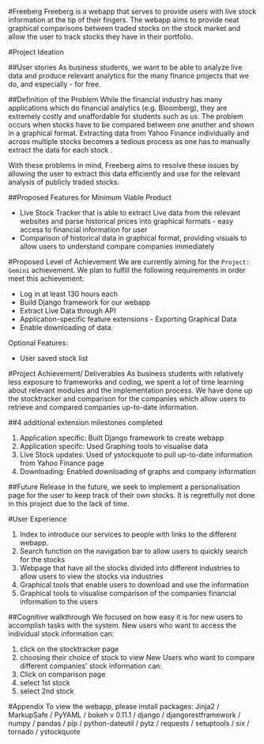 #Freeberg
Freeberg is a webapp that serves to provide users with live stock information at the tip of their fingers. The webapp aims to provide neat graphical comparisons between traded stocks on the stock market and allow the user to track stocks they have in their portfolio.


#Project Ideation 

##User stories
As business students, we want to be able to analyze live data and produce relevant analytics for the many finance projects that we do, and especially - for free.

##Definition of the Problem
While the financial industry has many applications which do financial analytics (e.g. Bloomberg), they are extremely costly and unaffordable for students such as us. The problem occurs when stocks have to be compared between one another and shown in a graphical format. Extracting data from Yahoo Finance individually and across multiple stocks becomes a tedious process as one has to manually extract the data for each stock . 

With these problems in mind, Freeberg aims to resolve these issues by allowing the user to extract this data efficiently and use for the relevant analysis of publicly traded stocks.

##Proposed Features for Minimum Viable Product
* Live Stock Tracker that is able to extract Live data from the relevant websites and parse historical prices into graphical formats - easy access to financial information for user
* Comparison of historical data in graphical format, providing visuals to allow users to understand compare companies immediately

#Proposed Level of Achievement
We are currently aiming for the `Project: Gemini` achievement. We plan to fulfill the following requirements in order meet this achievement:

* Log in at least 130 hours each
* Build Django framework for our webapp
* Extract Live Data through API
* Application-specific feature extensions - Exporting Graphical Data
* Enable downloading of data. 

Optional Features:
* User saved stock list

#Project Achievement/ Deliverables
As business students with relatively less exposure to frameworks and coding, we spent a lot of time learning about relevant modules and the implementation process. We have done up the stocktracker and comparison for the companies which allow users to retrieve and compared companies up-to-date information.

##4 additional extension milestones completed 
1.	Application specific: Built Django framework to create webapp 
2.	Application specifc: Used Graphing tools to visualise data
3.	Live Stock updates: Used of ystockquote to pull up-to-date information from Yahoo Finance page
4.	Downloading: Enabled downloading of graphs and company information 

##Future Release 
In the future, we seek to implement a personalisation page for the user to keep track of their own stocks. It is regretfully not done in this project due to the lack of time. 

#User Experience 
1. Index  to introduce our services to people with links to the different webapp.
2. Search function on the navigation bar to allow users to quickly search for the stocks
3. Webpage that have all the stocks divided into different industries to allow users to view the stocks via industries
4. Graphical tools that enable users to download and use the information
5. Graphical tools to visualise comparison of the companies financial information to the users

##Cognitive walkthrough
We focused on how easy it is for new users to accomplish tasks with the system.
New users who want to access the individual stock information can: 
1. click on the stocktracker page
2. choosing their choice of stock to view
New Users who want to compare different companies' stock information  can:  
1. Click on comparison page 
2. select 1st stock 
3. select 2nd stock

#Appendix
To view the webapp, please install packages: 
Jinja2 / MarkupSafe / PyYAML / bokeh v 0.11.1 / django / djangorestframework / numpy / pandas / pip / python-dateutil / pytz / requests / setuptools /  six / tornado / ystockquote 

